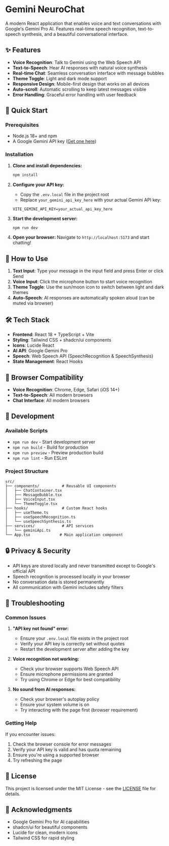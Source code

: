 # Gemini NeuroChat

A modern React application that enables voice and text conversations with Google's Gemini Pro AI. Features real-time speech recognition, text-to-speech synthesis, and a beautiful conversational interface.

## ✨ Features

- **Voice Recognition**: Talk to Gemini using the Web Speech API
- **Text-to-Speech**: Hear AI responses with natural voice synthesis
- **Real-time Chat**: Seamless conversation interface with message bubbles
- **Theme Toggle**: Light and dark mode support
- **Responsive Design**: Mobile-first design that works on all devices
- **Auto-scroll**: Automatic scrolling to keep latest messages visible
- **Error Handling**: Graceful error handling with user feedback

## 🚀 Quick Start

### Prerequisites

- Node.js 18+ and npm
- A Google Gemini API key ([Get one here](https://makersuite.google.com/app/apikey))

### Installation

1. **Clone and install dependencies:**
   ```bash
   npm install
   ```

2. **Configure your API key:**
   - Copy the `.env.local` file in the project root
   - Replace `your_gemini_api_key_here` with your actual Gemini API key:
   ```env
   VITE_GEMINI_API_KEY=your_actual_api_key_here
   ```

3. **Start the development server:**
   ```bash
   npm run dev
   ```

4. **Open your browser:**
   Navigate to `http://localhost:5173` and start chatting!

## 🎯 How to Use

1. **Text Input**: Type your message in the input field and press Enter or click Send
2. **Voice Input**: Click the microphone button to start voice recognition
3. **Theme Toggle**: Use the sun/moon icon to switch between light and dark themes
4. **Auto-Speech**: AI responses are automatically spoken aloud (can be muted via browser)

## 🛠 Tech Stack

- **Frontend**: React 18 + TypeScript + Vite
- **Styling**: Tailwind CSS + shadcn/ui components
- **Icons**: Lucide React
- **AI API**: Google Gemini Pro
- **Speech**: Web Speech API (SpeechRecognition & SpeechSynthesis)
- **State Management**: React Hooks

## 📱 Browser Compatibility

- **Voice Recognition**: Chrome, Edge, Safari (iOS 14+)
- **Text-to-Speech**: All modern browsers
- **Chat Interface**: All modern browsers

## 🔧 Development

### Available Scripts

- `npm run dev` - Start development server
- `npm run build` - Build for production
- `npm run preview` - Preview production build
- `npm run lint` - Run ESLint

### Project Structure

```
src/
├── components/          # Reusable UI components
│   ├── ChatContainer.tsx
│   ├── MessageBubble.tsx
│   ├── VoiceInput.tsx
│   └── ThemeToggle.tsx
├── hooks/               # Custom React hooks
│   ├── useTheme.ts
│   ├── useSpeechRecognition.ts
│   └── useSpeechSynthesis.ts
├── services/            # API services
│   └── geminiApi.ts
└── App.tsx             # Main application component
```

## 🔒 Privacy & Security

- API keys are stored locally and never transmitted except to Google's official API
- Speech recognition is processed locally in your browser
- No conversation data is stored permanently
- All communication with Gemini includes safety filters

## 🚨 Troubleshooting

### Common Issues

1. **"API key not found" error:**
   - Ensure your `.env.local` file exists in the project root
   - Verify your API key is correctly set without quotes
   - Restart the development server after adding the key

2. **Voice recognition not working:**
   - Check your browser supports Web Speech API
   - Ensure microphone permissions are granted
   - Try using Chrome or Edge for best compatibility

3. **No sound from AI responses:**
   - Check your browser's autoplay policy
   - Ensure your system volume is on
   - Try interacting with the page first (browser requirement)

### Getting Help

If you encounter issues:
1. Check the browser console for error messages
2. Verify your API key is valid and has quota remaining
3. Ensure you're using a supported browser
4. Try refreshing the page

## 📄 License

This project is licensed under the MIT License - see the [LICENSE](LICENSE) file for details.

## 🙏 Acknowledgments

- Google Gemini Pro for AI capabilities
- shadcn/ui for beautiful components
- Lucide for clean, modern icons
- Tailwind CSS for rapid styling